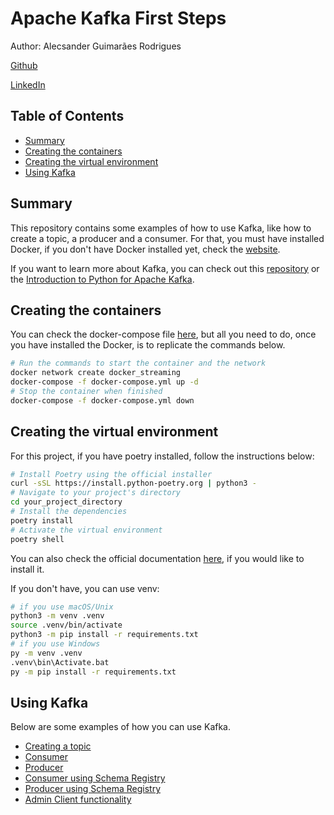 # Apache Kafka First Steps <!-- omit in toc -->

Author: Alecsander Guimarães Rodrigues 

[Github](http://github.com/alecsandergr)

[LinkedIn](http://linkedin.com/in/alecsandergr)

## Table of Contents <!-- omit in toc -->

- [Summary](#summary)
- [Creating the containers](#creating-the-containers)
- [Creating the virtual environment](#creating-the-virtual-environment)
- [Using Kafka](#using-kafka)

## Summary

This repository contains some examples of how to use Kafka, like how to create a topic, a producer and a consumer. For that, you must have installed Docker, if you don't have Docker installed yet, check the [website](https://docs.docker.com/get-docker/).

If you want to learn more about Kafka, you can check out this [repository](https://github.com/confluentinc/confluent-kafka-python) or the [Introduction to Python for Apache Kafka](https://developer.confluent.io/courses/kafka-python/intro/). 

## Creating the containers

You can check the docker-compose file [here](docker-compose.yml), but all you need to do, once you have installed the Docker, is to replicate the commands below.

```sh
# Run the commands to start the container and the network
docker network create docker_streaming
docker-compose -f docker-compose.yml up -d
# Stop the container when finished
docker-compose -f docker-compose.yml down
```

## Creating the virtual environment

For this project, if you have poetry installed, follow the instructions below:

```sh
# Install Poetry using the official installer
curl -sSL https://install.python-poetry.org | python3 -
# Navigate to your project's directory
cd your_project_directory
# Install the dependencies
poetry install
# Activate the virtual environment
poetry shell
```

You can also check the official documentation [here](https://python-poetry.org/docs/), if you would like to install it.

If you don't have, you can use venv:
```sh
# if you use macOS/Unix
python3 -m venv .venv
source .venv/bin/activate
python3 -m pip install -r requirements.txt
# if you use Windows
py -m venv .venv
.venv\bin\Activate.bat
py -m pip install -r requirements.txt
```

## Using Kafka

Below are some examples of how you can use Kafka.

- [Creating a topic](topic.py) 
- [Consumer](consumer.py)
- [Producer](producer.py)
- [Consumer using Schema Registry](json_consumer.py)
- [Producer using Schema Registry](json_producer.py)
- [Admin Client functionality](admin.py)